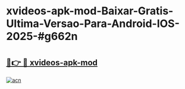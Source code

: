 # xvideos-apk-mod-Baixar-Gratis-Ultima-Versao-Para-Android-IOS-2025-#g662n

# <h2><a href="https://ainizakaria.my?title=xvideos-apk-mod&ref=24M">🔗👉 🔴 xvideos-apk-mod</a></h2>

[![acn](https://github.com/user-attachments/assets/0f9c940e-d8b0-45ae-aac7-cd30a18b3e1c)](https://ainizakaria.my?title=xvideos-apk-mod&ref=24M)

